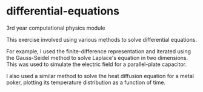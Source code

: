 # differential-equations
3rd year computational physics module

This exercise involved using various methods to solve differential equations.

For example, I used the finite-difference representation and iterated using the Gauss-Seidel method to solve Laplace's equation in two dimensions. This was used to simulate the electric field for a parallel-plate capacitor.

I also used a similar method to solve the heat diffusion equation for a metal poker, plotting its temperature distribution as a function of time.
